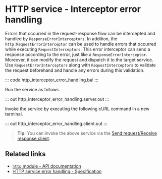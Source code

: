 # HTTP service - Interceptor error handling

Errors that occurred in the request-response flow can be intercepted and handled by `ResponseErrorInterceptors`. In addition, the `http:RequestErrorInterceptor` can be used to handle errors that occurred while executing `RequestInterceptors`. This error interceptor can send a response according to the error, just like a `ResponseErrorInterceptor`. Moreover, it can modify the request and dispatch it to the target service. Use `RequestErrorInterceptors` along with `RequestInterceptors` to validate the request beforehand and handle any errors during this validation.

::: code http_interceptor_error_handling.bal :::

Run the service as follows.

::: out http_interceptor_error_handling.server.out :::

Invoke the service by executing the following cURL command in a new terminal.

::: out http_interceptor_error_handling.client.out :::

>**Tip:** You can invoke the above service via the [Send request/Receive response client](/learn/by-example/http-client-send-request-receive-response/).

## Related links
- [`http` module - API documentation](https://lib.ballerina.io/ballerina/http/latest/)
- [HTTP service error handling - Specification](/spec/http/#82-error-handling)
